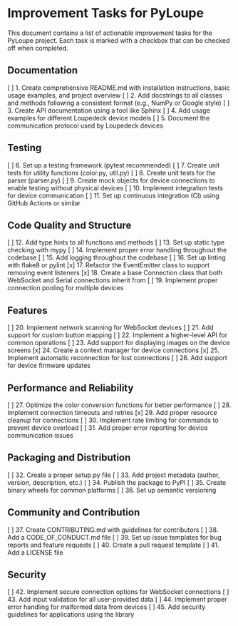# Improvement Tasks for PyLoupe

This document contains a list of actionable improvement tasks for the PyLoupe project. Each task is marked with a checkbox that can be checked off when completed.

## Documentation

[ ] 1. Create comprehensive README.md with installation instructions, basic usage examples, and project overview
[ ] 2. Add docstrings to all classes and methods following a consistent format (e.g., NumPy or Google style)
[ ] 3. Create API documentation using a tool like Sphinx
[ ] 4. Add usage examples for different Loupedeck device models
[ ] 5. Document the communication protocol used by Loupedeck devices

## Testing

[ ] 6. Set up a testing framework (pytest recommended)
[ ] 7. Create unit tests for utility functions (color.py, util.py)
[ ] 8. Create unit tests for the parser (parser.py)
[ ] 9. Create mock objects for device connections to enable testing without physical devices
[ ] 10. Implement integration tests for device communication
[ ] 11. Set up continuous integration (CI) using GitHub Actions or similar

## Code Quality and Structure

[ ] 12. Add type hints to all functions and methods
[ ] 13. Set up static type checking with mypy
[ ] 14. Implement proper error handling throughout the codebase
[ ] 15. Add logging throughout the codebase
[ ] 16. Set up linting with flake8 or pylint
[x] 17. Refactor the EventEmitter class to support removing event listeners
[x] 18. Create a base Connection class that both WebSocket and Serial connections inherit from
[ ] 19. Implement proper connection pooling for multiple devices

## Features

[ ] 20. Implement network scanning for WebSocket devices
[ ] 21. Add support for custom button mapping
[ ] 22. Implement a higher-level API for common operations
[ ] 23. Add support for displaying images on the device screens
[x] 24. Create a context manager for device connections
[x] 25. Implement automatic reconnection for lost connections
[ ] 26. Add support for device firmware updates

## Performance and Reliability

[ ] 27. Optimize the color conversion functions for better performance
[ ] 28. Implement connection timeouts and retries
[x] 29. Add proper resource cleanup for connections
[ ] 30. Implement rate limiting for commands to prevent device overload
[ ] 31. Add proper error reporting for device communication issues

## Packaging and Distribution

[ ] 32. Create a proper setup.py file
[ ] 33. Add project metadata (author, version, description, etc.)
[ ] 34. Publish the package to PyPI
[ ] 35. Create binary wheels for common platforms
[ ] 36. Set up semantic versioning

## Community and Contribution

[ ] 37. Create CONTRIBUTING.md with guidelines for contributors
[ ] 38. Add a CODE_OF_CONDUCT.md file
[ ] 39. Set up issue templates for bug reports and feature requests
[ ] 40. Create a pull request template
[ ] 41. Add a LICENSE file

## Security

[ ] 42. Implement secure connection options for WebSocket connections
[ ] 43. Add input validation for all user-provided data
[ ] 44. Implement proper error handling for malformed data from devices
[ ] 45. Add security guidelines for applications using the library
